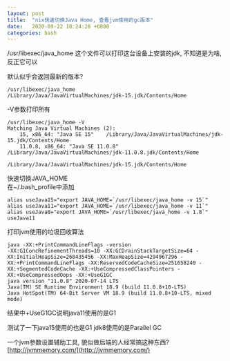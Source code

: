 ```yaml
---
layout: post
title:  "nix快速切换Java Home, 查看jvm使用的gc版本"
date:   2020-09-22 18:24:26 +0800
categories: bash
---
```


/usr/libexec/java_home 这个文件可以打印这台设备上安装的jdk, 不知道是为啥, 反正它可以

默认似乎会返回最新的版本?

    /usr/libexec/java_home
    /Library/Java/JavaVirtualMachines/jdk-15.jdk/Contents/Home

-V参数打印所有

    /usr/libexec/java_home -V
    Matching Java Virtual Machines (2):
        15, x86_64:	"Java SE 15"	/Library/Java/JavaVirtualMachines/jdk-15.jdk/Contents/Home
        11.0.8, x86_64:	"Java SE 11.0.8"	/Library/Java/JavaVirtualMachines/jdk-11.0.8.jdk/Contents/Home

    /Library/Java/JavaVirtualMachines/jdk-15.jdk/Contents/Home


快速切换JAVA_HOME  
在~/.bash_profile中添加

    alias useJava15="export JAVA_HOME=`/usr/libexec/java_home -v 15`"
    alias useJava11="export JAVA_HOME=`/usr/libexec/java_home -v 11`"
    alias useJava8="export JAVA_HOME=`/usr/libexec/java_home -v 1.8`"
    useJava11


打印jvm使用的垃圾回收算法

    java -XX:+PrintCommandLineFlags -version
    -XX:G1ConcRefinementThreads=10 -XX:GCDrainStackTargetSize=64 -XX:InitialHeapSize=268435456 -XX:MaxHeapSize=4294967296 -XX:+PrintCommandLineFlags -XX:ReservedCodeCacheSize=251658240 -XX:+SegmentedCodeCache -XX:+UseCompressedClassPointers -XX:+UseCompressedOops -XX:+UseG1GC 
    java version "11.0.8" 2020-07-14 LTS
    Java(TM) SE Runtime Environment 18.9 (build 11.0.8+10-LTS)
    Java HotSpot(TM) 64-Bit Server VM 18.9 (build 11.0.8+10-LTS, mixed mode)

结果中+UseG1GC说明java11使用的是G1

测试了一下java15使用的也是G1
jdk8使用的是Parallel GC 


一个jvm参数设置辅助工具, 貌似做后端的人经常搞这种东西?  
[http://jvmmemory.com/](http://jvmmemory.com/)